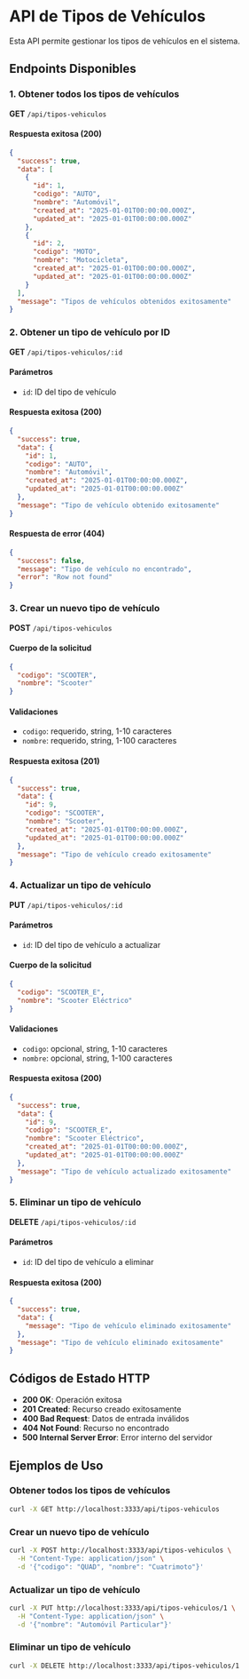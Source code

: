 # API de Tipos de Vehículos

Esta API permite gestionar los tipos de vehículos en el sistema.

## Endpoints Disponibles

### 1. Obtener todos los tipos de vehículos
**GET** `/api/tipos-vehiculos`

#### Respuesta exitosa (200)
```json
{
  "success": true,
  "data": [
    {
      "id": 1,
      "codigo": "AUTO",
      "nombre": "Automóvil",
      "created_at": "2025-01-01T00:00:00.000Z",
      "updated_at": "2025-01-01T00:00:00.000Z"
    },
    {
      "id": 2,
      "codigo": "MOTO",
      "nombre": "Motocicleta",
      "created_at": "2025-01-01T00:00:00.000Z",
      "updated_at": "2025-01-01T00:00:00.000Z"
    }
  ],
  "message": "Tipos de vehículos obtenidos exitosamente"
}
```

### 2. Obtener un tipo de vehículo por ID
**GET** `/api/tipos-vehiculos/:id`

#### Parámetros
- `id`: ID del tipo de vehículo

#### Respuesta exitosa (200)
```json
{
  "success": true,
  "data": {
    "id": 1,
    "codigo": "AUTO",
    "nombre": "Automóvil",
    "created_at": "2025-01-01T00:00:00.000Z",
    "updated_at": "2025-01-01T00:00:00.000Z"
  },
  "message": "Tipo de vehículo obtenido exitosamente"
}
```

#### Respuesta de error (404)
```json
{
  "success": false,
  "message": "Tipo de vehículo no encontrado",
  "error": "Row not found"
}
```

### 3. Crear un nuevo tipo de vehículo
**POST** `/api/tipos-vehiculos`

#### Cuerpo de la solicitud
```json
{
  "codigo": "SCOOTER",
  "nombre": "Scooter"
}
```

#### Validaciones
- `codigo`: requerido, string, 1-10 caracteres
- `nombre`: requerido, string, 1-100 caracteres

#### Respuesta exitosa (201)
```json
{
  "success": true,
  "data": {
    "id": 9,
    "codigo": "SCOOTER",
    "nombre": "Scooter",
    "created_at": "2025-01-01T00:00:00.000Z",
    "updated_at": "2025-01-01T00:00:00.000Z"
  },
  "message": "Tipo de vehículo creado exitosamente"
}
```

### 4. Actualizar un tipo de vehículo
**PUT** `/api/tipos-vehiculos/:id`

#### Parámetros
- `id`: ID del tipo de vehículo a actualizar

#### Cuerpo de la solicitud
```json
{
  "codigo": "SCOOTER_E",
  "nombre": "Scooter Eléctrico"
}
```

#### Validaciones
- `codigo`: opcional, string, 1-10 caracteres
- `nombre`: opcional, string, 1-100 caracteres

#### Respuesta exitosa (200)
```json
{
  "success": true,
  "data": {
    "id": 9,
    "codigo": "SCOOTER_E",
    "nombre": "Scooter Eléctrico",
    "created_at": "2025-01-01T00:00:00.000Z",
    "updated_at": "2025-01-01T00:00:00.000Z"
  },
  "message": "Tipo de vehículo actualizado exitosamente"
}
```

### 5. Eliminar un tipo de vehículo
**DELETE** `/api/tipos-vehiculos/:id`

#### Parámetros
- `id`: ID del tipo de vehículo a eliminar

#### Respuesta exitosa (200)
```json
{
  "success": true,
  "data": {
    "message": "Tipo de vehículo eliminado exitosamente"
  },
  "message": "Tipo de vehículo eliminado exitosamente"
}
```

## Códigos de Estado HTTP

- **200 OK**: Operación exitosa
- **201 Created**: Recurso creado exitosamente
- **400 Bad Request**: Datos de entrada inválidos
- **404 Not Found**: Recurso no encontrado
- **500 Internal Server Error**: Error interno del servidor

## Ejemplos de Uso

### Obtener todos los tipos de vehículos
```bash
curl -X GET http://localhost:3333/api/tipos-vehiculos
```

### Crear un nuevo tipo de vehículo
```bash
curl -X POST http://localhost:3333/api/tipos-vehiculos \
  -H "Content-Type: application/json" \
  -d '{"codigo": "QUAD", "nombre": "Cuatrimoto"}'
```

### Actualizar un tipo de vehículo
```bash
curl -X PUT http://localhost:3333/api/tipos-vehiculos/1 \
  -H "Content-Type: application/json" \
  -d '{"nombre": "Automóvil Particular"}'
```

### Eliminar un tipo de vehículo
```bash
curl -X DELETE http://localhost:3333/api/tipos-vehiculos/1
```
